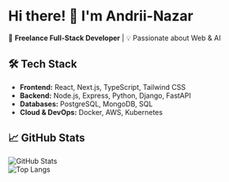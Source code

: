 # Hi there! 👋 I'm Andrii-Nazar  
🚀 **Freelance Full-Stack Developer** | 💡 Passionate about Web & AI  

## 🛠 Tech Stack  
- **Frontend:** React, Next.js, TypeScript, Tailwind CSS  
- **Backend:** Node.js, Express, Python, Django, FastAPI  
- **Databases:** PostgreSQL, MongoDB, SQL  
- **Cloud & DevOps:** Docker, AWS, Kubernetes  

## 📈 GitHub Stats  
![GitHub Stats](https://github-readme-stats.vercel.app/api?username=Nazarkooo&show_icons=true&theme=radical)  
![Top Langs](https://github-readme-stats.vercel.app/api/top-langs/?username=Nazarkooo&layout=compact&theme=radical)  
 
